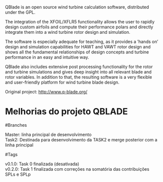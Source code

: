 QBlade is an open source wind turbine calculation software, distributed under the GPL.

The integration of the XFOIL/XFLR5 functionality allows the user to rapidly design custom airfoils and compute their performance polars and directly integrate them into a wind turbine rotor design and simulation. 

The software is especially adequate for teaching, as it provides a ’hands on’ design and simulation capabilities for HAWT and VAWT rotor design and shows all the fundamental relationships of design concepts and turbine performance in an easy and intuitive way. 

 

QBlade also includes extensive post processing functionality for the rotor and turbine simulations and gives deep insight into all relevant blade and rotor variables. In addition to that, the resulting software is a very flexible and user-friendly platform for wind turbine blade design. 

Original project: http://www.q-blade.org/


# Melhorias do projeto QBLADE

#Branches

Master: linha principal de desenvolvimento<br />
Task2: Destinada para desenvolvimento da TASK2 e merge posterior com a linha principal<br />

#Tags

v0.1.0: Task 0 finalizada (desativada)<br />
v0.2.0: Task 1 finalizada com correções na somatória das contribuições SPLs e SPLp<br />



